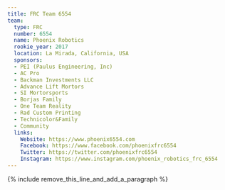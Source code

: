```yaml
---
title: FRC Team 6554
team:
  type: FRC
  number: 6554
  name: Phoenix Robotics
  rookie_year: 2017
  location: La Mirada, California, USA
  sponsors:
  - PEI (Paulus Engineering, Inc)
  - AC Pro
  - Backman Investments LLC
  - Advance Lift Mortors
  - SI Mortorsports
  - Borjas Family
  - One Team Reality
  - Rad Custom Printing
  - Technicolor&Family
  - Community
  links:
    Website: https://www.phoenix6554.com
    Facebook: https://www.facebook.com/phoenixfrc6554
    Twitter: https://twitter.com/phoenixfrc6554
    Instagram: https://www.instagram.com/phoenix_robotics_frc_6554
---
```


{% include remove_this_line_and_add_a_paragraph %}